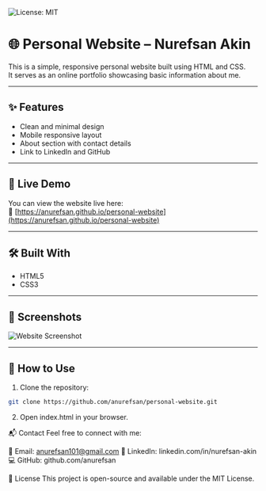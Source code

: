 ![License: MIT](https://img.shields.io/badge/License-MIT-yellow.svg)
# 🌐 Personal Website – Nurefsan Akin

This is a simple, responsive personal website built using HTML and CSS.  
It serves as an online portfolio showcasing basic information about me.

---

## ✨ Features

- Clean and minimal design
- Mobile responsive layout
- About section with contact details
- Link to LinkedIn and GitHub

---

## 🚀 Live Demo

You can view the website live here:  
🔗 [https://anurefsan.github.io/personal-website](https://anurefsan.github.io/personal-website)

---

## 🛠️ Built With

- HTML5
- CSS3

---

## 📸 Screenshots

![Website Screenshot](<img width="1920" height="867" alt="Ekran görüntüsü 2025-07-18 164327" src="https://github.com/user-attachments/assets/fcce0174-6300-45bc-8d83-c8973511dc7e" />)

---

## 📂 How to Use

1. Clone the repository:
```bash
git clone https://github.com/anurefsan/personal-website.git
```

2. Open index.html in your browser.

📬 Contact
Feel free to connect with me:

📧 Email: anurefsan101@gmail.com
💼 LinkedIn: linkedin.com/in/nurefsan-akin
💻 GitHub: github.com/anurefsan

📄 License
This project is open-source and available under the MIT License.
